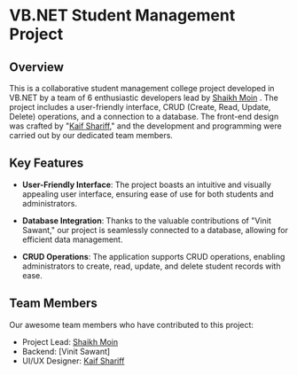 # VB.NET Student Management Project

## Overview
This is a collaborative student management college project developed in VB.NET by a team of 6 enthusiastic developers lead by [Shaikh Moin](https://github.com/Skmoin5502) . The project includes a user-friendly interface, CRUD (Create, Read, Update, Delete) operations, and a connection to a database. The front-end design was crafted by "[Kaif Shariff](https://github.com/Kaif-Shariff)," and the development and programming were carried out by our dedicated team members.

## Key Features
- **User-Friendly Interface**: The project boasts an intuitive and visually appealing user interface, ensuring ease of use for both students and administrators.

- **Database Integration**: Thanks to the valuable contributions of "Vinit Sawant," our project is seamlessly connected to a database, allowing for efficient data management.

- **CRUD Operations**: The application supports CRUD operations, enabling administrators to create, read, update, and delete student records with ease.

## Team Members
Our awesome team members who have contributed to this project:
- Project Lead: [Shaikh Moin](https://github.com/Skmoin5502)
- Backend: [Vinit Sawant]
- UI/UX Designer: [Kaif Shariff](https://github.com/Kaif-Shariff)
